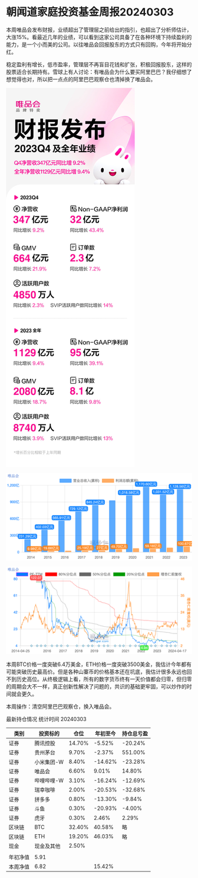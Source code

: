 # 朝闻道家庭投资基金周报20240303
本周唯品会发布财报，业绩超出了管理层之前给出的指引，也超出了分析师估计，大涨15%。看最近几年的业绩，可以看到这家公司具备了在各种环境下持续盈利的能力，是一个小而美的公司。以往唯品会回报股东的方式只有回购，今年将开始分红。

稳定盈利有增长，低市盈率，管理层不再盲目花钱和扩张，积极回报股东，这样的股票适合长期持有。雪球上有人讨论：有唯品会为什么要买阿里巴巴？我仔细想了想觉得也对，所以把一点点的阿里巴巴观察仓也清掉换了唯品会。

![alt text](image-6.png)

![alt text](image.png)

![alt text](image-7.png)

本周BTC价格一度突破6.4万美金，ETH价格一度突破3500美金，我估计今年都有可能突破历史最高价。但是各种山寨币的价格基本还在坑底，我估计很多永远也回不到历史高位。从终极逻辑上看，所有的数字货币终有一天价值都会归零，但归零的周期会大不一样，真正创新性解决了问题的，共识的基础更牢固，可以炒作的时间就会更久。

本周操作：清空阿里巴巴观察仓，换入唯品会。

最新持仓情况 统计时间 20240303

|类别|投资标的|仓位|年初至今|持仓总亏盈|
|---|---|---|---|---|
|证券|腾讯控股|14.70%|-5.52%|-20.24%|
|证券|贵州茅台|9.70%|-2.37%|551.00%|
|证券|小米集团-W|8.40%|-14.62%|-23.28%|
|证券|唯品会|6.60%|9.01%|14.80%|
|证券|哔哩哔哩-W|3.10%|-16.24%|-12.69%|
|证券|瑞幸咖啡|2.00%|-20.53%|-32.68%|
|证券|拼多多|0.80%|-13.30%|-9.84%|
|证券|斗鱼|0.30%|-20.93%|-4.00%|
|证券|虎牙|0.30%|2.46%|2.29%|
|区块链|BTC|32.40%|40.58%|略|
|区块链|ETH|19.20%|46.03%|略|
|现金|现金及其他|2.50%|||
||||||
|年初净值|5.91||||
|本周净值|6.82||15.42%||